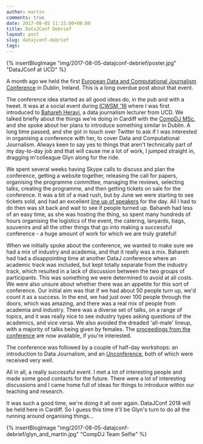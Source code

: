 ```yaml
---
author: martin
comments: true
date: 2017-08-05 11:15:00+00:00
title: DataJConf Debrief
layout: post
slug: datajconf-debrief
tags:
---
```


{% insertBlogImage "img/2017-08-05-datajconf-debrief/poster.jpg" "DataJConf at UCD" %}

A month ago we held the first [European Data and Computational Journalism Conference](http://datajconf.com/2016/) in Dublin, Ireland. This is a long overdue post about that event.

The conference idea started as all good ideas do, in the pub and with a tweet. It was at a social event during [ICWSM '16](http://www.icwsm.org/2016/) where I was first introduced to [Bahareh Heravi](http://bahareh.net/), a data journalism lecturer from UCD. We talked briefly about the things we're doing in Cardiff with the [CompDJ MSc](http://compj.cs.cf.ac.uk/), and she spoke about her plans to introduce something similar in Dublin. A long time passed, and she got in touch over Twitter to ask if I was interested in organising a conference with her, to cover Data and Computational Journalism. Always keen to say yes to things that aren't technically part of my day-to-day job and that will cause me a lot of work, I jumped straight in, dragging m'colleague Glyn along for the ride.

We spent several weeks having Skype calls to discuss and plan the conference, getting a website together, releasing the call for papers, organising the programme committee, managing the reviews, selecting talks, creating the programme, and then getting tickets on sale for the conference. It was a bit of a mad rush, but by June we were starting to see tickets sold, and had an excellent [line up of speakers](http://datajconf.com/2016/#schedule) for the day. All I had to do then was sit back and wait to see if people turned up. Bahareh had less of an easy time, as she was hosting the thing, so spent many hundreds of hours organising the logistics of the event, the catering, lanyards, bags, souvenirs and all the other things that go into making a successful conference - a huge amount of work for which we are truly grateful!

When we initially spoke about the conference, we wanted to make sure we had a mix of industry and academia, and that it really was a mix. Bahareh had had a disappointing time at another DataJ conference where an academic track was included, but kept totally separate from the industry track, which resulted in a lack of discussion between the two groups of participants. This was something we were determined to avoid at all costs. We were also unsure about whether there was an appetite for this sort of conference. Our initial aim was that if we had about 50 people turn up, we'd count it as a success. In the end, we had just over 100 people through the doors, which was amazing, and there was a real mix of people from academia and industry. There was a diverse set of talks, on a range of topics, and it was really nice to see industry types asking questions of the academics, and vice versa. We also avoided the dreaded 'all-male' lineup, with a majority of talks being given by females. The [proceedings from the conference](http://hdl.handle.net/10197/8634) are now available, if you're interested.

The conference was followed by a couple of half-day workshops: an introduction to Data Journalism, and an [Unconference](https://github.com/martinjc/compj-and-dataj-unconf), both of which were received very well.

All in all, a really successful event. I met a lot of interesting people and made some good contacts for the future. There were a lot of interesting discussions and I came home full of ideas for things to introduce within our teaching and research.

It was such a good time, we're doing it all over again. DataJConf 2018 will be held here in Cardiff. So I guess this time it'll be Glyn's turn to do all the running around organising things...


{% insertBlogImage "img/2017-08-05-datajconf-debrief/glyn_and_martin.jpg" "CompDJ Team Selfie" %}

